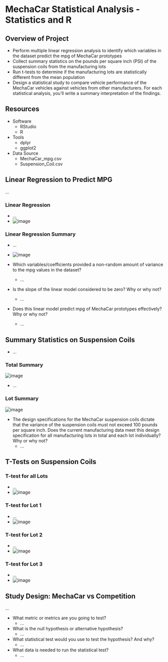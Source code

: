 # MechaCar Statistical Analysis - Statistics and R

## Overview of Project
- Perform multiple linear regression analysis to identify which variables in the dataset predict the mpg of MechaCar prototypes
- Collect summary statistics on the pounds per square inch (PSI) of the suspension coils from the manufacturing lots
- Run t-tests to determine if the manufacturing lots are statistically different from the mean population
- Design a statistical study to compare vehicle performance of the MechaCar vehicles against vehicles from other manufacturers. For each statistical analysis, you’ll write a summary interpretation of the findings.

## Resources
- Software
  - RStudio
  - R
- Tools
  - dplyr
  - ggplot2
- Data Source
  - MechaCar_mpg.csv
  - Suspension_Coil.csv

## Linear Regression to Predict MPG 
...
### Linear Regression
- ...
- ![image](https://user-images.githubusercontent.com/102638461/182289420-7056ecdf-9740-49ab-a60c-cfe5f894833a.png)

### Linear Regression Summary
- ...
- ![image](https://user-images.githubusercontent.com/102638461/182289534-7ff96b1d-ff81-4a99-816c-6fe925a0e365.png)

- Which variables/coefficients provided a non-random amount of variance to the mpg values in the dataset?
  - ...

- Is the slope of the linear model considered to be zero? Why or why not?
  - ...

- Does this linear model predict mpg of MechaCar prototypes effectively? Why or why not?
  - ...

## Summary Statistics on Suspension Coils
- ...
### Total Summary
![image](https://user-images.githubusercontent.com/102638461/182292576-db30a307-1b3f-4199-9245-38df1d2e3fba.png)

- ...
### Lot Summary
![image](https://user-images.githubusercontent.com/102638461/182292900-318aedeb-a1af-4954-a1da-a06346a108f1.png)

- The design specifications for the MechaCar suspension coils dictate that the variance of the suspension coils must not exceed 100 pounds per square inch. Does the current manufacturing data meet this design specification for all manufacturing lots in total and each lot individually? Why or why not?
  - ...

## T-Tests on Suspension Coils
### T-test for all Lots
- ...
- ![image](https://user-images.githubusercontent.com/102638461/182290052-cba5e301-fc2b-4302-afe5-43ef5dfb701e.png)

### T-test for Lot 1
- ...
- ![image](https://user-images.githubusercontent.com/102638461/182290156-f056a786-50c4-422b-a151-b72efd444d3b.png)

### T-test for Lot 2
- ...
- ![image](https://user-images.githubusercontent.com/102638461/182290216-b37299c2-adae-461c-ae61-450ea9fa0b8d.png)

### T-test for Lot 3
- ...
- ![image](https://user-images.githubusercontent.com/102638461/182290348-f9a35535-2093-4027-83a1-c2a6db21beea.png)

## Study Design: MechaCar vs Competition
...

- What metric or metrics are you going to test?
  - ...
- What is the null hypothesis or alternative hypothesis?
  - ...
- What statistical test would you use to test the hypothesis? And why?
  - ...
- What data is needed to run the statistical test?
  - ...
